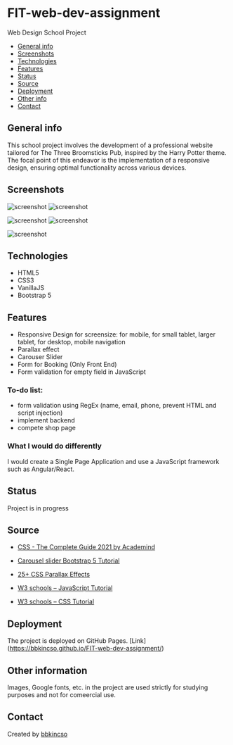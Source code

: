# FIT-web-dev-assignment

Web Design School Project

- [General info](#general-info)
- [Screenshots](#screenshots)
- [Technologies](#technologies)
- [Features](#features)
- [Status](#status)
- [Source](#source)
- [Deployment](#deployment)
- [Other info](#other-info)
- [Contact](#contact)

## General info

This school project involves the development of a professional website tailored for The Three Broomsticks Pub, inspired by the Harry Potter theme. The focal point of this endeavor is the implementation of a responsive design, ensuring optimal functionality across various devices.

## Screenshots

![screenshot](./images/screenshots/small1.png) ![screenshot](./images/screenshots/small1:2.png)

![screenshot](./images/screenshots/small2.png) ![screenshot](./images/screenshots/small3.png)

![screenshot](./images/screenshots/small4.png)

## Technologies

- HTML5
- CSS3
- VanillaJS
- Bootstrap 5

## Features

- Responsive Design for screensize: for mobile, for small tablet, larger tablet, for desktop, mobile navigation
- Parallax effect
- Carouser Slider
- Form for Booking (Only Front End)
- Form validation for empty field in JavaScript

### To-do list:

- form validation using RegEx (name, email, phone, prevent HTML and script injection)
- implement backend
- compete shop page

### What I would do differently

I would create a Single Page Application and use a JavaScript framework such as Angular/React.

## Status

Project is in progress

## Source

- [CSS - The Complete Guide 2021 by Academind](https://www.udemy.com/course/css-the-complete-guide-incl-flexbox-grid-sass/)

- [Carousel slider Bootstrap 5 Tutorial](https://mdbootstrap.com/docs/standard/components/carousel/)

- [25+ CSS Parallax Effects](https://freefrontend.com/css-parallax/)

- [W3 schools – JavaScript Tutorial](https://www.w3schools.com/js/default.asp)

- [W3 schools – CSS Tutorial](https://www.w3schools.com/css/default.asp)

## Deployment

The project is deployed on GitHub Pages. [Link] (https://bbkincso.github.io/FIT-web-dev-assignment/)

## Other information

Images, Google fonts, etc. in the project are used strictly for studying purposes and not for comeercial use.

## Contact

Created by [bbkincso](https://www.linkedin.com/in/bbkincso)
